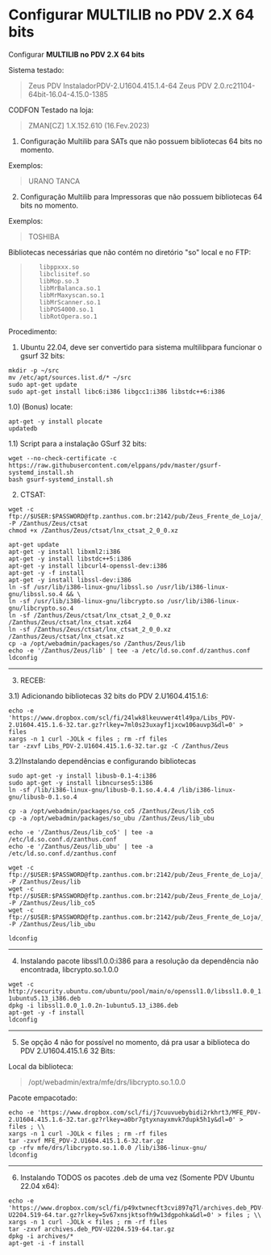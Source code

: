 # Configurar MULTILIB no PDV 2.X 64 bits

Configurar **MULTILIB no PDV 2.X 64 bits**

Sistema testado:

>Zeus PDV InstaladorPDV-2.U1604.415.1.4-64
Zeus PDV 2.0.rc21104-64bit-16.04-4.15.0-1385

CODFON Testado na loja:

>ZMAN[CZ] 1.X.152.610 (16.Fev.2023)

1) Configuração Multilib para SATs que não possuem bibliotecas 64 bits no momento.

Exemplos:

>URANO
TANCA

2) Configuração Multilib para Impressoras que não possuem bibliotecas 64 bits no momento.

Exemplos:

>TOSHIBA

Bibliotecas necessárias que não contém no diretório "so" local e no FTP:

>        libppxxx.so
>        libclisitef.so
>        libMop.so.3
>        libMrBalanca.so.1
>        libMrMaxyscan.so.1
>        libMrScanner.so.1
>        libPOS4000.so.1
>        libRotOpera.so.1

Procedimento:

1) Ubuntu 22.04, deve ser convertido para sistema multilibpara funcionar o gsurf 32 bits:

```
mkdir -p ~/src
mv /etc/apt/sources.list.d/* ~/src
sudo apt-get update
sudo apt-get install libc6:i386 libgcc1:i386 libstdc++6:i386
```

1.0) (Bonus) locate:

```
apt-get -y install plocate
updatedb
```

1.1) Script para a instalação GSurf 32 bits:

```
wget --no-check-certificate -c https://raw.githubusercontent.com/elppans/pdv/master/gsurf-systemd_install.sh
bash gsurf-systemd_install.sh
```

2) CTSAT:

```
wget -c ftp://$USER:$PASSWORD@ftp.zanthus.com.br:2142/pub/Zeus_Frente_de_Loja/_Complementares/ctsat/lnx_ctsat_2_0_0.xz -P /Zanthus/Zeus/ctsat
chmod +x /Zanthus/Zeus/ctsat/lnx_ctsat_2_0_0.xz
```

```
apt-get update
apt-get -y install libxml2:i386
apt-get -y install libstdc++5:i386
apt-get -y install libcurl4-openssl-dev:i386
apt-get -y -f install
apt-get -y install libssl-dev:i386
ln -sf /usr/lib/i386-linux-gnu/libssl.so /usr/lib/i386-linux-gnu/libssl.so.4 && \
ln -sf /usr/lib/i386-linux-gnu/libcrypto.so /usr/lib/i386-linux-gnu/libcrypto.so.4
ln -sf /Zanthus/Zeus/ctsat/lnx_ctsat_2_0_0.xz /Zanthus/Zeus/ctsat/lnx_ctsat.xz64
ln -sf /Zanthus/Zeus/ctsat/lnx_ctsat_2_0_0.xz /Zanthus/Zeus/ctsat/lnx_ctsat.xz
cp -a /opt/webadmin/packages/so /Zanthus/Zeus/lib
echo -e '/Zanthus/Zeus/lib' | tee -a /etc/ld.so.conf.d/zanthus.conf
ldconfig
```
____

3) RECEB:

3.1) Adicionando bibliotecas 32 bits do PDV 2.U1604.415.1.6:

```
echo -e 'https://www.dropbox.com/scl/fi/24lwk8lkeuvwer4tl49pa/Libs_PDV-2.U1604.415.1.6-32.tar.gz?rlkey=7ml0s23uxayf1jxcw106auvp3&dl=0' > files
xargs -n 1 curl -JOLk < files ; rm -rf files
tar -zxvf Libs_PDV-2.U1604.415.1.6-32.tar.gz -C /Zanthus/Zeus
```

3.2)Instalando dependências e configurando bibliotecas

```
sudo apt-get -y install libusb-0.1-4:i386
sudo apt-get -y install libncurses5:i386
ln -sf /lib/i386-linux-gnu/libusb-0.1.so.4.4.4 /lib/i386-linux-gnu/libusb-0.1.so.4

cp -a /opt/webadmin/packages/so_co5 /Zanthus/Zeus/lib_co5
cp -a /opt/webadmin/packages/so_ubu /Zanthus/Zeus/lib_ubu

echo -e '/Zanthus/Zeus/lib_co5' | tee -a /etc/ld.so.conf.d/zanthus.conf
echo -e '/Zanthus/Zeus/lib_ubu' | tee -a /etc/ld.so.conf.d/zanthus.conf

wget -c ftp://$USER:$PASSWORD@ftp.zanthus.com.br:2142/pub/Zeus_Frente_de_Loja/_Complementares/so/* -P /Zanthus/Zeus/lib
wget -c ftp://$USER:$PASSWORD@ftp.zanthus.com.br:2142/pub/Zeus_Frente_de_Loja/_Complementares/so_co5/* -P /Zanthus/Zeus/lib_co5
wget -c ftp://$USER:$PASSWORD@ftp.zanthus.com.br:2142/pub/Zeus_Frente_de_Loja/_Complementares/so_ubu/* -P /Zanthus/Zeus/lib_ubu

ldconfig
```

____

4) Instalando pacote libssl1.0.0:i386 para a resolução da dependência não encontrada, libcrypto.so.1.0.0

```
wget -c http://security.ubuntu.com/ubuntu/pool/main/o/openssl1.0/libssl1.0.0_1.0.2n-1ubuntu5.13_i386.deb
dpkg -i libssl1.0.0_1.0.2n-1ubuntu5.13_i386.deb
apt-get -y -f install
ldconfig
```

____

5) Se opção 4 não for possível no momento, dá pra usar a biblioteca do PDV 2.U1604.415.1.6 32 Bits:

Local da biblioteca:

>/opt/webadmin/extra/mfe/drs/libcrypto.so.1.0.0

Pacote empacotado:

```
echo -e 'https://www.dropbox.com/scl/fi/j7cuuvuebybidi2rkhrt3/MFE_PDV-2.U1604.415.1.6-32.tar.gz?rlkey=a0br7gtyxnayxmvk7dupk5h1y&dl=0' > files ; \\
xargs -n 1 curl -JOLk < files ; rm -rf files
tar -zxvf MFE_PDV-2.U1604.415.1.6-32.tar.gz
cp -rfv mfe/drs/libcrypto.so.1.0.0 /lib/i386-linux-gnu/
ldconfig
```

____

6) Instalando TODOS os pacotes .deb de uma vez (Somente PDV Ubuntu 22.04 x64):

```
echo -e 'https://www.dropbox.com/scl/fi/p49xtwnecft3cvi897q7l/archives.deb_PDV-U2204.519-64.tar.gz?rlkey=5v67xnsjktsofh9w13dgpohka&dl=0' > files ; \\
xargs -n 1 curl -JOLk < files ; rm -rf files
tar -zxvf archives.deb_PDV-U2204.519-64.tar.gz
dpkg -i archives/*
apt-get -i -f install
```

